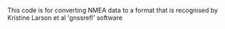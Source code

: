 This code is for converting NMEA data to a format that is recognised by Kristine Larson et al 'gnssrefl' software

